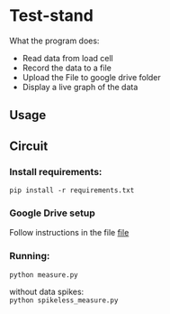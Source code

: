 # Test-stand

What the program does:
- Read data from load cell
- Record the data to a file
- Upload the File to google drive folder
- Display a live graph of the data

## Usage

## Circuit


### Install requirements:
`pip install -r requirements.txt`

### Google Drive setup
Follow instructions in the file [file](https://d35mpxyw7m7k7g.cloudfront.net/bigdata_1/Get+Authentication+for+Google+Service+API+.pdf)

### Running:
`python measure.py`

without data spikes:\
`python spikeless_measure.py`
